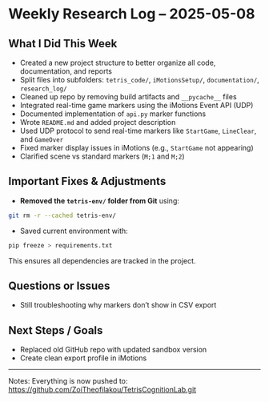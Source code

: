 # Weekly Research Log – 2025-05-08

## What I Did This Week

* Created a new project structure to better organize all code, documentation, and reports
* Split files into subfolders: `tetris_code/`, `iMotionsSetup/`, `documentation/`, `research_log/`
* Cleaned up repo by removing build artifacts and `__pycache__` files
* Integrated real-time game markers using the iMotions Event API (UDP)
* Documented implementation of `api.py` marker functions
* Wrote `README.md` and added project description
* Used UDP protocol to send real-time markers like `StartGame`, `LineClear`, and `GameOver`
* Fixed marker display issues in iMotions (e.g., `StartGame` not appearing)
* Clarified scene vs standard markers (`M;1` and `M;2`)



##  Important Fixes & Adjustments

*  **Removed the `tetris-env/` folder from Git** using:

  ```bash
  git rm -r --cached tetris-env/
  ```

*  Saved current environment with:

  ```bash
  pip freeze > requirements.txt
  ```

  This ensures all dependencies are tracked in the project.

##  Questions or Issues

* Still troubleshooting why markers don’t show in CSV export

##  Next Steps / Goals

* Replaced old GitHub repo with updated sandbox version
*  Create clean export profile in iMotions

---

Notes:
Everything is now pushed to: https://github.com/ZoiTheofilakou/TetrisCognitionLab.git
